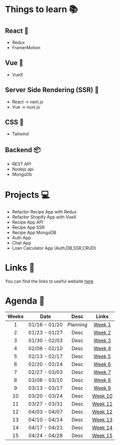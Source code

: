 
# Things to learn :books:
## React :blue_heart:
- Redux
- FramerMotion

## Vue :green_heart:
- VueX

## Server Side Rendering (SSR) :rocket:
- React -> next.js
- Vue -> nuxt.js

## CSS :art:
- Tailwind
  
## Backend :package:
- REST API
- Nodejs api
- MongoDb

# Projects :computer:
- Refactor Recipe App with Redux
- Refactor Shopify App with VueX
- Recipe App API
- Recipe App SSR
- Recipe App MongoDB
- Auth App
- Chat App
- Loan Calculator App (Auth,DB,SSR,CRUD)

# Links :link:
You can find the links to useful website [here](./Links.md)

# Agenda :calendar:
| Weeks |     Date      |   Desc   |                  Links                   |
| :---: | :-----------: | :------: | :--------------------------------------: |
|   1   | 01/16 - 01/20 | Planning |  [Week 1](./1st%20semester/Week%201.md)  |
|   2   | 01/23 - 01/27 |   Desc   |  [Week 2](./1st%20semester/Week%202.md)  |
|   3   | 01/30 - 02/03 |   Desc   |  [Week 3](./1st%20semester/Week%203.md)  |
|   4   | 02/06 - 02/10 |   Desc   |  [Week 4](./1st%20semester/Week%204.md)  |
|   5   | 02/13 - 02/17 |   Desc   |  [Week 5](./1st%20semester/Week%205.md)  |
|   6   | 02/20 - 02/24 |   Desc   |  [Week 6](./1st%20semester/Week%206.md)  |
|   7   | 02/27 - 03/03 |   Desc   |  [Week 7](./1st%20semester/Week%207.md)  |
|   8   | 03/06 - 03/10 |   Desc   |  [Week 8](./1st%20semester/Week%208.md)  |
|   9   | 03/13 - 03/17 |   Desc   |  [Week 9](./1st%20semester/Week%209.md)  |
|  10   | 03/20 - 03/24 |   Desc   | [Week 10](./1st%20semester/Week%2010.md) |
|  11   | 03/27 - 03/31 |   Desc   | [Week 11](./1st%20semester/Week%2011.md) |
|  12   | 04/03 - 04/07 |   Desc   | [Week 12](./1st%20semester/Week%2012.md) |
|  13   | 04/10 - 04/14 |   Desc   | [Week 13](./1st%20semester/Week%2013.md) |
|  14   | 04/17 - 04/21 |   Desc   | [Week 14](./1st%20semester/Week%2014.md) |
|  15   | 04/24 - 04/28 |   Desc   | [Week 15](./1st%20semester/Week%2015.md) |



